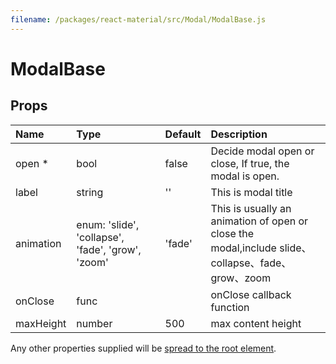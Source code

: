 ```yaml
---
filename: /packages/react-material/src/Modal/ModalBase.js
---
```


<!--- This documentation is automatically generated, do not try to edit it. -->

# ModalBase



## Props

| Name | Type | Default | Description |
|:-----|:-----|:--------|:------------|
| <span class="prop-name required">open *</span> | <span class="prop-type">bool | <span class="prop-default">false</span> | Decide modal open or close,	If true, the modal is open. |
| <span class="prop-name">label</span> | <span class="prop-type">string | <span class="prop-default">''</span> | This is  modal title |
| <span class="prop-name">animation</span> | <span class="prop-type">enum:&nbsp;'slide', 'collapse', 'fade', 'grow', 'zoom'<br> | <span class="prop-default">'fade'</span> | This is usually an animation of open or close the modal,include slide、collapse、fade、grow、zoom |
| <span class="prop-name">onClose</span> | <span class="prop-type">func |  | onClose callback function |
| <span class="prop-name">maxHeight</span> | <span class="prop-type">number | <span class="prop-default">500</span> | max content height |

Any other properties supplied will be [spread to the root element](/guides/api#spread).

